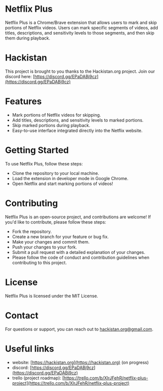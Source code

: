 # Netflix Plus
Netflix Plus is a Chrome/Brave extension that allows users to mark and skip portions of Netflix videos. Users can mark specific segments of videos, add titles, descriptions, and sensitivity levels to those segments, and then skip them during playback.

# Hackistan
This project is brought to you thanks to the Hackistan.org project. Join our discord here:
[https://discord.gg/EPaDABj9cz](https://discord.gg/EPaDABj9cz)

# Features
- Mark portions of Netflix videos for skipping.
- Add titles, descriptions, and sensitivity levels to marked portions.
- Skip marked portions during playback.
- Easy-to-use interface integrated directly into the Netflix website.

# Getting Started
To use Netflix Plus, follow these steps:
- Clone the repository to your local machine.
- Load the extension in developer mode in Google Chrome.
- Open Netflix and start marking portions of videos!

# Contributing
Netflix Plus is an open-source project, and contributions are welcome! If you'd like to contribute, please follow these steps:
- Fork the repository.
- Create a new branch for your feature or bug fix.
- Make your changes and commit them.
- Push your changes to your fork.
- Submit a pull request with a detailed explanation of your changes.
- Please follow the code of conduct and contribution guidelines when contributing to this project.

# License
Netflix Plus is licensed under the MIT License.

# Contact
For questions or support, you can reach out to hackistan.org@gmail.com.

# Useful links
- website: [https://hackistan.org](https://hackistan.org) (on progress)
- discord: [https://discord.gg/EPaDABj9cz](https://discord.gg/EPaDABj9cz)
- trello (project roadmap): [https://trello.com/b/XlrJFehR/netflix-plus-project](https://trello.com/b/XlrJFehR/netflix-plus-project)
